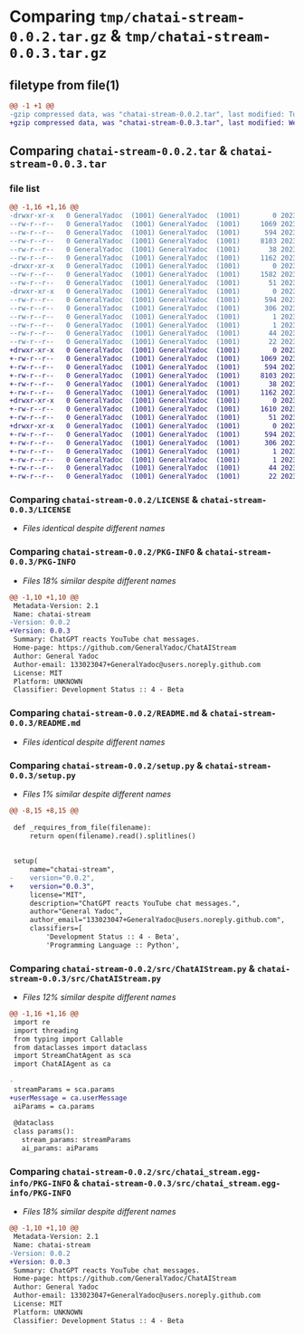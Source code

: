 # Comparing `tmp/chatai-stream-0.0.2.tar.gz` & `tmp/chatai-stream-0.0.3.tar.gz`

## filetype from file(1)

```diff
@@ -1 +1 @@
-gzip compressed data, was "chatai-stream-0.0.2.tar", last modified: Tue Jun  6 12:57:24 2023, max compression
+gzip compressed data, was "chatai-stream-0.0.3.tar", last modified: Wed Jun  7 14:57:23 2023, max compression
```

## Comparing `chatai-stream-0.0.2.tar` & `chatai-stream-0.0.3.tar`

### file list

```diff
@@ -1,16 +1,16 @@
-drwxr-xr-x   0 GeneralYadoc  (1001) GeneralYadoc  (1001)        0 2023-06-06 12:57:24.373233 chatai-stream-0.0.2/
--rw-r--r--   0 GeneralYadoc  (1001) GeneralYadoc  (1001)     1069 2023-05-28 11:25:30.000000 chatai-stream-0.0.2/LICENSE
--rw-r--r--   0 GeneralYadoc  (1001) GeneralYadoc  (1001)      594 2023-06-06 12:57:24.373233 chatai-stream-0.0.2/PKG-INFO
--rw-r--r--   0 GeneralYadoc  (1001) GeneralYadoc  (1001)     8103 2023-06-06 12:52:21.000000 chatai-stream-0.0.2/README.md
--rw-r--r--   0 GeneralYadoc  (1001) GeneralYadoc  (1001)       38 2023-06-06 12:57:24.373233 chatai-stream-0.0.2/setup.cfg
--rw-r--r--   0 GeneralYadoc  (1001) GeneralYadoc  (1001)     1162 2023-06-06 12:52:21.000000 chatai-stream-0.0.2/setup.py
-drwxr-xr-x   0 GeneralYadoc  (1001) GeneralYadoc  (1001)        0 2023-06-06 12:57:24.373233 chatai-stream-0.0.2/src/
--rw-r--r--   0 GeneralYadoc  (1001) GeneralYadoc  (1001)     1582 2023-06-06 12:52:21.000000 chatai-stream-0.0.2/src/ChatAIStream.py
--rw-r--r--   0 GeneralYadoc  (1001) GeneralYadoc  (1001)       51 2023-06-06 12:52:21.000000 chatai-stream-0.0.2/src/__init__.py
-drwxr-xr-x   0 GeneralYadoc  (1001) GeneralYadoc  (1001)        0 2023-06-06 12:57:24.373233 chatai-stream-0.0.2/src/chatai_stream.egg-info/
--rw-r--r--   0 GeneralYadoc  (1001) GeneralYadoc  (1001)      594 2023-06-06 12:57:24.000000 chatai-stream-0.0.2/src/chatai_stream.egg-info/PKG-INFO
--rw-r--r--   0 GeneralYadoc  (1001) GeneralYadoc  (1001)      306 2023-06-06 12:57:24.000000 chatai-stream-0.0.2/src/chatai_stream.egg-info/SOURCES.txt
--rw-r--r--   0 GeneralYadoc  (1001) GeneralYadoc  (1001)        1 2023-06-06 12:57:24.000000 chatai-stream-0.0.2/src/chatai_stream.egg-info/dependency_links.txt
--rw-r--r--   0 GeneralYadoc  (1001) GeneralYadoc  (1001)        1 2023-06-06 12:52:21.000000 chatai-stream-0.0.2/src/chatai_stream.egg-info/not-zip-safe
--rw-r--r--   0 GeneralYadoc  (1001) GeneralYadoc  (1001)       44 2023-06-06 12:57:24.000000 chatai-stream-0.0.2/src/chatai_stream.egg-info/requires.txt
--rw-r--r--   0 GeneralYadoc  (1001) GeneralYadoc  (1001)       22 2023-06-06 12:57:24.000000 chatai-stream-0.0.2/src/chatai_stream.egg-info/top_level.txt
+drwxr-xr-x   0 GeneralYadoc  (1001) GeneralYadoc  (1001)        0 2023-06-07 14:57:23.756641 chatai-stream-0.0.3/
+-rw-r--r--   0 GeneralYadoc  (1001) GeneralYadoc  (1001)     1069 2023-05-28 11:25:30.000000 chatai-stream-0.0.3/LICENSE
+-rw-r--r--   0 GeneralYadoc  (1001) GeneralYadoc  (1001)      594 2023-06-07 14:57:23.756641 chatai-stream-0.0.3/PKG-INFO
+-rw-r--r--   0 GeneralYadoc  (1001) GeneralYadoc  (1001)     8103 2023-06-06 12:52:21.000000 chatai-stream-0.0.3/README.md
+-rw-r--r--   0 GeneralYadoc  (1001) GeneralYadoc  (1001)       38 2023-06-07 14:57:23.756641 chatai-stream-0.0.3/setup.cfg
+-rw-r--r--   0 GeneralYadoc  (1001) GeneralYadoc  (1001)     1162 2023-06-07 14:34:45.000000 chatai-stream-0.0.3/setup.py
+drwxr-xr-x   0 GeneralYadoc  (1001) GeneralYadoc  (1001)        0 2023-06-07 14:57:23.756641 chatai-stream-0.0.3/src/
+-rw-r--r--   0 GeneralYadoc  (1001) GeneralYadoc  (1001)     1610 2023-06-07 14:17:02.000000 chatai-stream-0.0.3/src/ChatAIStream.py
+-rw-r--r--   0 GeneralYadoc  (1001) GeneralYadoc  (1001)       51 2023-06-07 14:35:24.000000 chatai-stream-0.0.3/src/__init__.py
+drwxr-xr-x   0 GeneralYadoc  (1001) GeneralYadoc  (1001)        0 2023-06-07 14:57:23.756641 chatai-stream-0.0.3/src/chatai_stream.egg-info/
+-rw-r--r--   0 GeneralYadoc  (1001) GeneralYadoc  (1001)      594 2023-06-07 14:57:23.000000 chatai-stream-0.0.3/src/chatai_stream.egg-info/PKG-INFO
+-rw-r--r--   0 GeneralYadoc  (1001) GeneralYadoc  (1001)      306 2023-06-07 14:57:23.000000 chatai-stream-0.0.3/src/chatai_stream.egg-info/SOURCES.txt
+-rw-r--r--   0 GeneralYadoc  (1001) GeneralYadoc  (1001)        1 2023-06-07 14:57:23.000000 chatai-stream-0.0.3/src/chatai_stream.egg-info/dependency_links.txt
+-rw-r--r--   0 GeneralYadoc  (1001) GeneralYadoc  (1001)        1 2023-06-06 12:52:21.000000 chatai-stream-0.0.3/src/chatai_stream.egg-info/not-zip-safe
+-rw-r--r--   0 GeneralYadoc  (1001) GeneralYadoc  (1001)       44 2023-06-07 14:57:23.000000 chatai-stream-0.0.3/src/chatai_stream.egg-info/requires.txt
+-rw-r--r--   0 GeneralYadoc  (1001) GeneralYadoc  (1001)       22 2023-06-07 14:57:23.000000 chatai-stream-0.0.3/src/chatai_stream.egg-info/top_level.txt
```

### Comparing `chatai-stream-0.0.2/LICENSE` & `chatai-stream-0.0.3/LICENSE`

 * *Files identical despite different names*

### Comparing `chatai-stream-0.0.2/PKG-INFO` & `chatai-stream-0.0.3/PKG-INFO`

 * *Files 18% similar despite different names*

```diff
@@ -1,10 +1,10 @@
 Metadata-Version: 2.1
 Name: chatai-stream
-Version: 0.0.2
+Version: 0.0.3
 Summary: ChatGPT reacts YouTube chat messages.
 Home-page: https://github.com/GeneralYadoc/ChatAIStream
 Author: General Yadoc
 Author-email: 133023047+GeneralYadoc@users.noreply.github.com
 License: MIT
 Platform: UNKNOWN
 Classifier: Development Status :: 4 - Beta
```

### Comparing `chatai-stream-0.0.2/README.md` & `chatai-stream-0.0.3/README.md`

 * *Files identical despite different names*

### Comparing `chatai-stream-0.0.2/setup.py` & `chatai-stream-0.0.3/setup.py`

 * *Files 1% similar despite different names*

```diff
@@ -8,15 +8,15 @@
 
 def _requires_from_file(filename):
     return open(filename).read().splitlines()
 
 
 setup(
     name="chatai-stream",
-    version="0.0.2",
+    version="0.0.3",
     license="MIT",
     description="ChatGPT reacts YouTube chat messages.",
     author="General Yadoc",
     author_email="133023047+GeneralYadoc@users.noreply.github.com",
     classifiers=[
         'Development Status :: 4 - Beta',
         'Programming Language :: Python',
```

### Comparing `chatai-stream-0.0.2/src/ChatAIStream.py` & `chatai-stream-0.0.3/src/ChatAIStream.py`

 * *Files 12% similar despite different names*

```diff
@@ -1,16 +1,16 @@
 import re
 import threading
 from typing import Callable
 from dataclasses import dataclass
 import StreamChatAgent as sca
 import ChatAIAgent as ca
 
-
 streamParams = sca.params
+userMessage = ca.userMessage
 aiParams = ca.params
 
 @dataclass
 class params():
   stream_params: streamParams
   ai_params: aiParams
```

### Comparing `chatai-stream-0.0.2/src/chatai_stream.egg-info/PKG-INFO` & `chatai-stream-0.0.3/src/chatai_stream.egg-info/PKG-INFO`

 * *Files 18% similar despite different names*

```diff
@@ -1,10 +1,10 @@
 Metadata-Version: 2.1
 Name: chatai-stream
-Version: 0.0.2
+Version: 0.0.3
 Summary: ChatGPT reacts YouTube chat messages.
 Home-page: https://github.com/GeneralYadoc/ChatAIStream
 Author: General Yadoc
 Author-email: 133023047+GeneralYadoc@users.noreply.github.com
 License: MIT
 Platform: UNKNOWN
 Classifier: Development Status :: 4 - Beta
```

